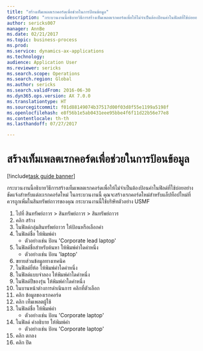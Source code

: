```yaml
--- 
title: "สร้างเท็มเพลตเรกคอร์ดเพื่อช่วยในการป้อนข้อมูล"
description: "กระบวนงานนี้อธิบายวิธีการสร้างเท็มเพลตเรกคอร์ดเพื่อให้ไม่จำเป็นต้องป้อนค่าในฟิลด์ที่ใช้บ่อยอย่างชัดแจ้งสำหรับแต่ละเรกคอร์ดใหม่"
author: sericks007
manager: AnnBe
ms.date: 02/21/2017
ms.topic: business-process
ms.prod: 
ms.service: dynamics-ax-applications
ms.technology: 
audience: Application User
ms.reviewer: sericks
ms.search.scope: Operations
ms.search.region: Global
ms.author: sericks
ms.search.validFrom: 2016-06-30
ms.dyn365.ops.version: AX 7.0.0
ms.translationtype: HT
ms.sourcegitcommit: f01d88149074b37517d00f03d8f55e1199a5198f
ms.openlocfilehash: e8f56b1e5ab0431eee95bbe4f6f11d22b56e77e8
ms.contentlocale: th-th
ms.lasthandoff: 07/27/2017

---
```

# <a name="create-a-record-template-to-facilitate-data-entry"></a>สร้างเท็มเพลตเรกคอร์ดเพื่อช่วยในการป้อนข้อมูล

[!include[task guide banner](../../includes/task-guide-banner.md)]

กระบวนงานนี้อธิบายวิธีการสร้างเท็มเพลตเรกคอร์ดเพื่อให้ไม่จำเป็นต้องป้อนค่าในฟิลด์ที่ใช้บ่อยอย่างชัดแจ้งสำหรับแต่ละเรกคอร์ดใหม่ ในกระบวนงานนี้ คุณจะสร้างเรกคอร์ดใหม่สำหรับแล็ปท็อปใหม่ที่ควรถูกเพิ่มในสินทรัพย์ถาวรของคุณ กระบวนงานนี้ใช้บริษัทตัวอย่าง USMF

1. ไปที่ สินทรัพย์ถาวร > สินทรัพย์ถาวร > สินทรัพย์ถาวร
2. คลิก สร้าง
3. ในฟิลด์กลุ่มสินทรัพย์ถาวร ให้ป้อนหรือเลือกค่า
4. ในฟิลด์ชื่อ ให้พิมพ์ค่า 
    * ตัวอย่างเช่น ป้อน 'Corporate lead laptop'  
5. ในฟิลด์ชื่อสำหรับค้นหา ให้พิมพ์ค่าใดค่าหนึ่ง
    * ตัวอย่างเช่น ป้อน 'laptop'  
6. ขยายส่วนข้อมูลทางเทคนิค
7. ในฟิลด์ยี่ห้อ ให้พิมพ์ค่าใดค่าหนึ่ง
8. ในฟิลด์แบบจำลอง ให้พิมพ์ค่าใดค่าหนึ่ง
9. ในฟิลด์ปีของรุ่น ให้พิมพ์ค่าใดค่าหนึ่ง
10. ในบานหน้าต่างการดำเนินการ คลิกที่ตัวเลือก
11. คลิก ข้อมูลของเรกคอร์ด
12. คลิก เท็มเพลตผู้ใช้
13. ในฟิลด์ชื่อ ให้พิมพ์ค่า 
    * ตัวอย่างเช่น ป้อน 'Corporate laptop'  
14. ในฟิลด์ คำอธิบาย ให้พิมพ์ค่า
    * ตัวอย่างเช่น ป้อน 'Corporate laptop'  
15. คลิก ตกลง
16. คลิก ปิด


